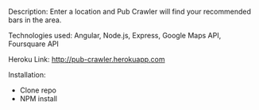 Description: Enter a location and Pub Crawler will find your recommended bars in the area.

Technologies used: Angular, Node.js, Express, Google Maps API, Foursquare API

Heroku Link: http://pub-crawler.herokuapp.com

Installation:
+ Clone repo
+ NPM install